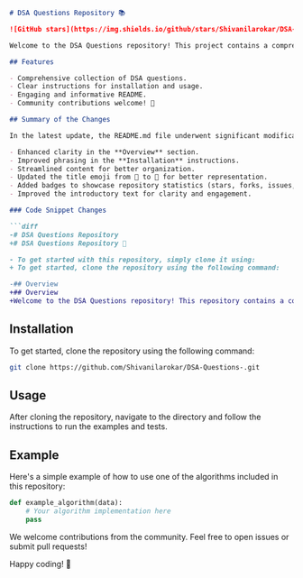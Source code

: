 ```markdown
# DSA Questions Repository 📚

![GitHub stars](https://img.shields.io/github/stars/Shivanilarokar/DSA-Questions-?style=social) ![GitHub forks](https://img.shields.io/github/forks/Shivanilarokar/DSA-Questions-?style=social) ![GitHub issues](https://img.shields.io/github/issues/Shivanilarokar/DSA-Questions-) 

Welcome to the DSA Questions repository! This project contains a comprehensive collection of Data Structure and Algorithm questions designed to help you improve your coding skills.

## Features

- Comprehensive collection of DSA questions.
- Clear instructions for installation and usage.
- Engaging and informative README.
- Community contributions welcome! 🎉

## Summary of the Changes

In the latest update, the README.md file underwent significant modifications to enhance clarity and organization. Key changes include:

- Enhanced clarity in the **Overview** section.
- Improved phrasing in the **Installation** instructions.
- Streamlined content for better organization.
- Updated the title emoji from 📖 to 📓 for better representation.
- Added badges to showcase repository statistics (stars, forks, issues, etc.).
- Improved the introductory text for clarity and engagement.

### Code Snippet Changes

```diff
-# DSA Questions Repository
+# DSA Questions Repository 📓

- To get started with this repository, simply clone it using:
+ To get started, clone the repository using the following command:
```

```diff
-## Overview
+## Overview
+Welcome to the DSA Questions repository! This repository contains a collection of data structure and algorithm questions to help you master coding interviews and improve your problem-solving skills.
```

## Installation

To get started, clone the repository using the following command:

```bash
git clone https://github.com/Shivanilarokar/DSA-Questions-.git
```

## Usage

After cloning the repository, navigate to the directory and follow the instructions to run the examples and tests.

## Example

Here's a simple example of how to use one of the algorithms included in this repository:

```python
def example_algorithm(data):
    # Your algorithm implementation here
    pass
```

We welcome contributions from the community. Feel free to open issues or submit pull requests!

Happy coding! 🚀
```